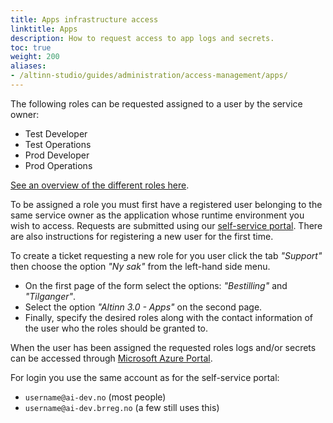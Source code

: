 ```yaml
---
title: Apps infrastructure access
linktitle: Apps
description: How to request access to app logs and secrets.
toc: true
weight: 200
aliases: 
- /altinn-studio/guides/administration/access-management/apps/
---
```


The following roles can be requested assigned to a user by the service owner:

- Test Developer
- Test Operations
- Prod Developer
- Prod Operations

[See an overview of the different roles here](../../../reference/access-management/apps/).

To be assigned a role you must first have a registered user belonging to the same service owner as the application whose runtime environment you wish to access.
Requests are submitted using our [self-service portal](https://www.altinndigital.no/oversikt).
There are also instructions for registering a new user for the first time.

To create a ticket requesting a new role for you user click the tab _"Support"_ then choose the option _"Ny sak"_ from the left-hand side menu.
* On the first page of the form select the options: _"Bestilling"_ and _"Tilganger"_.
* Select the option _"Altinn 3.0 - Apps"_ on the second page.
* Finally, specify the desired roles along with the contact information of the user who the roles should be granted to.

When the user has been assigned the requested roles logs and/or secrets can be accessed through [Microsoft Azure Portal](https://portal.azure.com).

For login you use the same account as for the self-service portal:

- `username@ai-dev.no` (most people)
- `username@ai-dev.brreg.no` (a few still uses this)
